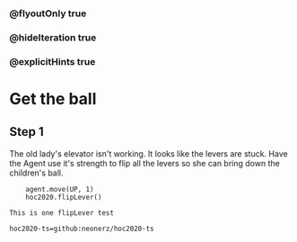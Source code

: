 ### @flyoutOnly true
### @hideIteration true
### @explicitHints true

# Get the ball

## Step 1
The old lady's elevator isn't working. It looks like the levers are stuck. Have the Agent use it's strength to flip all the levers so she can bring down the children's ball.

```ghost
    agent.move(UP, 1)
    hoc2020.flipLever()
```
```explicitHints
This is one flipLever test
```
```package
hoc2020-ts=github:neonerz/hoc2020-ts
```

